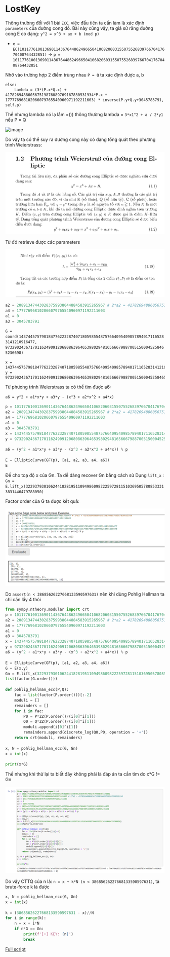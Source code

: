 # LostKey

Thông thường đối với 1 bài `ECC`, việc đầu tiên ta cần làm là xác định `parameters` của đường cong đó. Bài này cũng vậy, ta giả sử rằng đường cong E có dạng: `y^2 = x^3 + ax + b (mod p)`

- `e = EC(101177610013690114367644862496650410682060315507552683976670417670408764432851)` => `p = 101177610013690114367644862496650410682060315507552683976670417670408764432851`

Nhờ vào trường hợp 2 điểm trùng nhau `P = Q` ta xác định được a, b

```PY
else:
    Lambda = (3*(P.x*Q.x) + 417826948860567519876089769167830531934*P.x + 177776968102066079765540960971192211603) * inverse(P.y+Q.y+3045783791, self.p)
```

Thế nhưng lambda nó lạ lắm =))) thông thường lambda = `3*x1^2 + a / 2*y1` nếu P = Q

![image](https://lilthawg29.files.wordpress.com/2021/09/image-210.png)

Do vậy ta có thể suy ra đường cong này có dạng tổng quát theo phương trình Weierstrass: 

![image](./img/Screenshot%202022-07-22%20155523.png)

Từ đó retrieve được các parameters 

![image](./img/Screenshot%202022-07-22%20155642.png)

```py
a2 = 208913474430283759938044884583915265967 # 2*a2 = 417826948860567519876089769167830531934
a4 = 177776968102066079765540960971192211603
a1 = 0
a3 = 3045783791
```

`G = coord(14374457579818477622328740718059855487576640954098578940171165283141210916477, 97329024367170116249091206808639646539802948165666798870051500045258465236698)`

```
x = 14374457579818477622328740718059855487576640954098578940171165283141210916477
y = 97329024367170116249091206808639646539802948165666798870051500045258465236698
```

Từ phương trình Weierstrass ta có thể tìm được a6: 

`a6 = y^2 + a1*x*y + a3*y - (x^3 + a2*x^2 + a4*x)`

```py
p = 101177610013690114367644862496650410682060315507552683976670417670408764432851
a2 = 208913474430283759938044884583915265967 # 2*a2 = 417826948860567519876089769167830531934
a4 = 177776968102066079765540960971192211603
a1 = 0
a3 = 3045783791
x = 14374457579818477622328740718059855487576640954098578940171165283141210916477
y = 97329024367170116249091206808639646539802948165666798870051500045258465236698

a6 = (y^2 + a1*x*y + a3*y - (x^3 + a2*x^2 + a4*x)) % p 

E = EllipticCurve(GF(p), [a1, a2, a3, a4, a6])
E
```

Đề cho toạ độ x của Gn. Ta dễ dàng recover Gn bằng cách sử Dụng `lift_x` : `Gn = E.lift_x(32293793010624418281951109498609822259728115103695057808533313831446479788050)`

Factor order của G ta được kết quả: 

![image](./img/Screenshot%202022-07-22%20183201.png)

Do `assert(n < 38685626227668133590597631)` nên khi dùng Pohlig Hellman ta chỉ cần lấy 4 thôi

```py
from sympy.ntheory.modular import crt
p = 101177610013690114367644862496650410682060315507552683976670417670408764432851
a2 = 208913474430283759938044884583915265967 # 2*a2 = 417826948860567519876089769167830531934
a4 = 177776968102066079765540960971192211603
a1 = 0
a3 = 3045783791
x = 14374457579818477622328740718059855487576640954098578940171165283141210916477
y = 97329024367170116249091206808639646539802948165666798870051500045258465236698
a6 = (y^2 + a1*x*y + a3*y - (x^3 + a2*x^2 + a4*x)) % p 

E = EllipticCurve(GF(p), [a1, a2, a3, a4, a6])
G = E(x,y)
Gn = E.lift_x(32293793010624418281951109498609822259728115103695057808533313831446479788050)
list(factor(G.order()))

def pohlig_hellman_ecc(P,Q):
    fac = list(factor(P.order()))[:-2]
    moduli = []
    remainders = []
    for i in fac:
        P0 = P*ZZ(P.order()/(i[0]^i[1]))
        Q0 = Q*ZZ(P.order()/(i[0]^i[1]))
        moduli.append(i[0]^i[1])
        remainders.append(discrete_log(Q0,P0, operation = '+'))
    return crt(moduli, remainders)

x, N = pohlig_hellman_ecc(G, Gn)
x = int(x)

print(x*G)
```

Thế nhưng khi thử lại ta biết đây không phải là đáp án ta cần tìm do x*G != Gn

![image](./img/Screenshot%202022-07-22%20184146.png)

Do vậy CTTQ của n là: `n = x + k*N (n < 38685626227668133590597631)`, ta brute-force k là được 

```py
x, N = pohlig_hellman_ecc(G, Gn)
x = int(x)

k = (38685626227668133590597631 - x)//N
for i in range(k):
    n = x + i*N
    if n*G == Gn:
        print(f'[+] KEY: {n}')
        break
```

[Full script](./solve.py)
